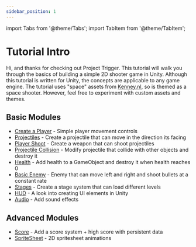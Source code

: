 ```yaml
---
sidebar_position: 1
---
```


import Tabs from '@theme/Tabs';
import TabItem from '@theme/TabItem';

# Tutorial Intro
Hi, and thanks for checking out Project Trigger. This tutorial will walk you through the basics of building a simple 2D shooter game in Unity. Although this tutorial is written for Unity, the concepts are applicable to any game engine. The tutorial uses "space" assets from [Kenney.nl](https://kenney.nl/), so is themed as a space shooter. However, feel free to experiment with custom assets and themes.

## Basic Modules
- [Create a Player](/Basic%20Tutorials/1_player_movement.md) - Simple player movement controls
- [Projectiles](/Basic%20Tutorials/2_projectile.md) - Create a projectile that can move in the direction its facing
- [Player Shoot](/Basic%20Tutorials/3_player_shoot.md) - Create a weapon that can shoot projectiles
- [Projectile Collision](/Basic%20Tutorials/4_collision_detection.md) - Modify projectile that collide with other objects and destroy it
- [Health](/Basic%20Tutorials/5_health.md) - Add health to a GameObject and destroy it when health reaches 0
- [Basic Enemy](/Basic%20Tutorials/6_basic_enemy.md) - Enemy that can move left and right and shoot bullets at a constant rate
- [Stages](/Basic%20Tutorials/7_stages.md) - Create a stage system that can load different levels
- [HUD](/Basic%20Tutorials/8_hud.md) - A look into creating UI elements in Unity
- [Audio](/Basic%20Tutorials/9_audio.md) - Add sound effects

## Advanced Modules
- [Score](/Advanced%20Tutorials/10_scores.md) - Add a score system + high score with persistent data
- [SpriteSheet](/Advanced%20Tutorials/11_spritesheet.md) - 2D spritesheet animations
